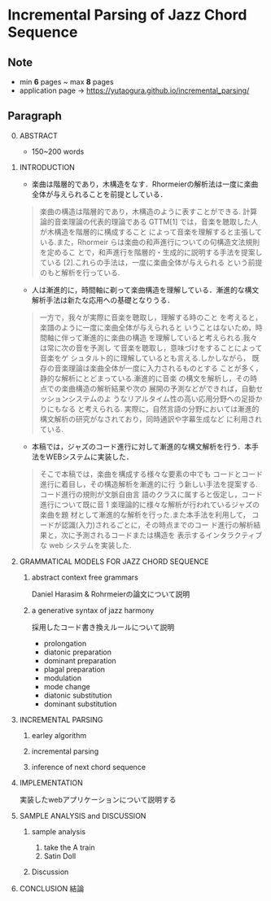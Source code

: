 # Incremental Parsing of Jazz Chord Sequence

## Note
- min **6** pages ~ max **8** pages
- application page -> https://yutaogura.github.io/incremental_parsing/
## Paragraph
0. ABSTRACT 
    - 150~200 words
1. INTRODUCTION
    - 楽曲は階層的であり，木構造をなす．Rhormeierの解析法は一度に楽曲全体が与えられることを前提としている．
    > 楽曲の構造は階層的であり，木構造のように表すことができる. 計算論的音楽理論の代表的理論である GTTM[1] では，音楽を聴取した人が木構造を階層的に構成すること によって音楽を理解すると主張している.また，Rhormeir らは楽曲の和声進行についての句構造文法規則を定めるこ とで，和声進行を階層的・生成的に説明する手法を提案し ている [2].これらの手法は，一度に楽曲全体が与えられる という前提のもと解析を行っている.
    - 人は漸進的に，時間軸に剃って楽曲構造を理解している．漸進的な構文解析手法は新たな応用への基礎となりうる．
    > 一方で，我々が実際に音楽を聴取し，理解する時のこと を考えると，楽譜のように一度に楽曲全体が与えられると いうことはないため，時間軸に伴って漸進的に楽曲の構造 を理解していると考えられる.我々は常に次の音を予測し て音楽を聴取し，意味づけをすることによって音楽をゲ シュタルト的に理解しているとも言える.しかしながら， 既存の音楽理論は楽曲全体が一度に入力されるものとする ことが多く，静的な解析にとどまっている.漸進的に音楽 の構文を解析し，その時点での楽曲構造の解析結果や次の 展開の予測などができれば，自動セッションシステムのよ うなリアルタイム性の高い応用分野への足掛かりにもなる と考えられる. 実際に，自然言語の分野においては漸進的 構文解析の研究がなされており，同時通訳や字幕生成など に利用されている.
    - 本稿では，ジャズのコード進行に対して漸進的な構文解析を行う．本手法をWEBシステムに実装した．
    > そこで本稿では，楽曲を構成する様々な要素の中でも コードとコード進行に着目し，その構造解析を漸進的に行 う新しい手法を提案する.コード進行の規則が文脈自由言 語のクラスに属すると仮定し，コード進行について既に音 1
楽理論的に様々な解析が行われているジャズの楽曲を題 材として漸進的な解析を行った.また本手法を利用して， コードが認識(入力)されるごとに，その時点までのコー ド進行の解析結果と，次に予測されるコードまたは構造を 表示するインタラクティブな web システムを実装した.

1. GRAMMATICAL MODELS FOR JAZZ CHORD SEQUENCE

    1. abstract context free grammars

        Daniel Harasim & Rohrmeierの論文について説明

    1. a generative syntax of jazz harmony

        採用したコード書き換えルールについて説明
        - prolongation
        - diatonic preparation
        - dominant preparation
        - plagal preparation
        - modulation
        - mode change
        - diatonic substitution
        - dominant substitution
        


1. INCREMENTAL PARSING 
    1. earley algorithm

    1. incremental parsing 

    1. inference of next chord sequence

1. IMPLEMENTATION

    実装したwebアプリケーションについて説明する

1. SAMPLE ANALYSIS and DISCUSSION

    1. sample analysis 
        1. take the A train
        1. Satin Doll

    1. Discussion   


1. CONCLUSION
    結論

